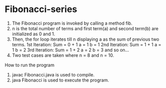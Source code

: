 # Fibonacci-series
1. The Fibonacci program is invoked by calling a method fib.
2. n is the total number of terms and first term(a) and second term(b) are initialized as 0 and 1.
3. Then, the for loop iterates till n displaying a as the sum of previous two terms.
   1st Iteration:
   Sum = 0 + 1
   a = 1
   b = 1
   2nd Iteration:
   Sum = 1 + 1
   a = 1
   b = 2
   3rd Iteration:
   Sum = 1 + 2
   a = 2 
   b = 3
   and so on...
4. Two test cases are taken where n = 8 and n = 10.


How to run the program 
1. javac Fibonacci.java is used to compile. 
2. java Fibonacci is used to execute the program.
